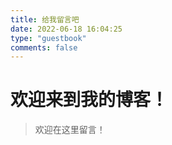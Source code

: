 ```yaml
---
title: 给我留言吧
date: 2022-06-18 16:04:25
type: "guestbook"
comments: false
---
```


# 欢迎来到我的博客！

> 欢迎在这里留言！